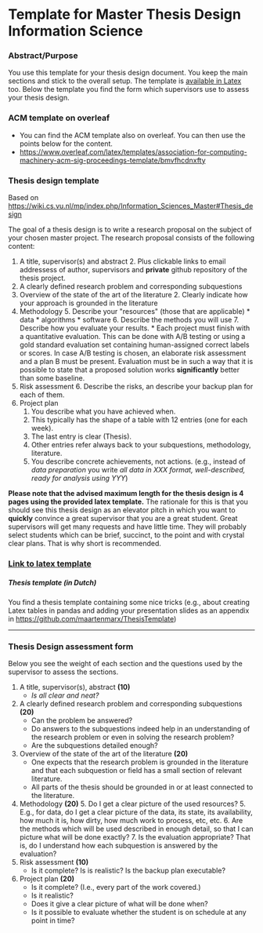 # Template for Master Thesis Design Information Science

### Abstract/Purpose
You use this   template for your thesis design document. You keep the main sections and stick to the overall setup.
The template is [available in Latex](https://github.com/maartenmarx/ThesisTemplate/blob/master/ThesisTemplate/ThesisDesign.tex) too.  Below the template you find the form which supervisors use to assess your thesis design.

<!--Below is also a template for the  presentation of your thesis design. -->

### ACM template on overleaf

* You can find the ACM template also on overleaf. You can then use the points below for the content.
* <https://www.overleaf.com/latex/templates/association-for-computing-machinery-acm-sig-proceedings-template/bmvfhcdnxfty>


### Thesis design template

Based on  <https://wiki.cs.vu.nl/mp/index.php/Information_Sciences_Master#Thesis_design>

The goal of a thesis design is to write a research proposal on the subject of your chosen master project. The research proposal   consists of the following content:

1. A title, supervisor(s) and abstract
	2. Plus clickable links to email addressess of author, supervisors and **private** github repository of the thesis project.
2. A clearly defined research problem and corresponding subquestions
1. Overview of the state of the art of the literature
	2. Clearly indicate how your approach is grounded in the literature
4. Methodology
	5. Describe your "resources" (those that are applicable)
		* data
		* algorithms
		* software
	6. Describe the methods you will use
	7. Describe how you evaluate your results.
    	* Each project must finish with a quantitative evaluation. This can be done with A/B testing or using a gold standard evaluation set containing human-assigned correct labels or scores.  In case A/B testing is chosen, an elaborate risk assessment and a plan B must be present. Evaluation must be in such a way that it is possible to state that a proposed solution works **significantly** better than some baseline.
5. Risk assessment
	6. Describe the risks, an describe your backup plan for each of them.
3. Project plan 
	1.  You describe what you have achieved when. 
	2. This typically has the shape of a table with 12 entries (one for each week).
	3. The last entry is clear (Thesis).
	4. Other entries refer always back to your subquestions, methodology, literature.
	5. You describe concrete achievements, not actions. (e.g., instead of _data preparation_ you write _all data in XXX format, well-described, ready for analysis using YYY_)


**Please note that the advised maximum length for the thesis design  is 4 pages using the provided latex template.**
The rationale for this is that you should see this thesis design as an elevator pitch in which you want  to **quickly** convince a great supervisor that you are a great student. Great supervisors will get many requests and have little time. They will probably select students which can be brief, succinct, to the point and with crystal clear plans. That is why short is recommended.

### [Link to latex template](https://github.com/maartenmarx/ThesisTemplate/blob/master/ThesisTemplate/ThesisDesign.tex)

##### Thesis template (in Dutch)
You find a thesis template containing some nice tricks (e.g., about creating Latex tables in pandas and adding your presentation slides as an appendix in <https://github.com/maartenmarx/ThesisTemplate>)

 
----

### Thesis Design assessment form

<!--You can receive 100 points for your thesis design. Your grade is the number of points divided by 10.-->
 Below you see the weight of each section and the questions used by the supervisor to assess the sections. 

1. A title, supervisor(s), abstract **(10)**
	 * _Is all clear and neat?_
2. A clearly defined research problem and corresponding subquestions **(20)**
	* Can the problem be answered?
	* Do answers to the subquestions indeed help in an understanding of the research problem or even in solving the research problem?
	* Are the subquestions detailed enough?
1. Overview of the state of the art of the literature **(20)**
	* One expects that the research problem is grounded in the literature and that each subquestion or field has a small section of relevant literature.
	* All parts of the thesis should be grounded in or at least connected to  the literature.
4. Methodology **(20)**
	5. Do I get a clear picture of the used resources?
		5. E.g., for data, do I get a clear picture of the data, its state, its availability, how much it is, how dirty, how much work to process, etc, etc.
	6. Are the methods which will be used described in enough detail, so that I can picture what will be done exactly? 
	7. Is the evaluation appropriate? That is, do I understand how each subquestion is answered by the evaluation? 
5. Risk assessment **(10)**
	* Is it complete? Is is realistic? Is the backup plan executable?
3. Project plan  **(20)**
	* Is it complete? (I.e., every part of the work covered.)
	* Is it realistic?
	* Does it give a clear picture of what will be done when? 
	* Is it possible to evaluate whether the student is on schedule at any point in time?


<!-- ### [Link to assessment form ](https://goo.gl/forms/2w6x6iU87AsIRuX83)
-->
